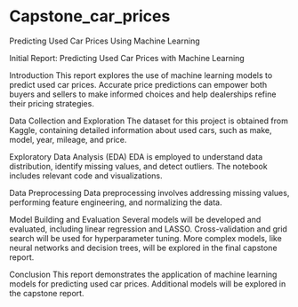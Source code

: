 # Capstone_car_prices
Predicting Used Car Prices Using Machine Learning

Initial Report: Predicting Used Car Prices with Machine Learning

Introduction
This report explores the use of machine learning models to predict used car prices. Accurate price predictions can empower both buyers and sellers to make informed choices and help dealerships refine their pricing strategies.

Data Collection and Exploration
The dataset for this project is obtained from Kaggle, containing detailed information about used cars, such as make, model, year, mileage, and price.

Exploratory Data Analysis (EDA)
EDA is employed to understand data distribution, identify missing values, and detect outliers. The notebook includes relevant code and visualizations.

Data Preprocessing
Data preprocessing involves addressing missing values, performing feature engineering, and normalizing the data.

Model Building and Evaluation
Several models will be developed and evaluated, including linear regression and LASSO. Cross-validation and grid search will be used for hyperparameter tuning. More complex models, like neural networks and decision trees, will be explored in the final capstone report.

Conclusion
This report demonstrates the application of machine learning models for predicting used car prices. Additional models will be explored in the capstone report.
